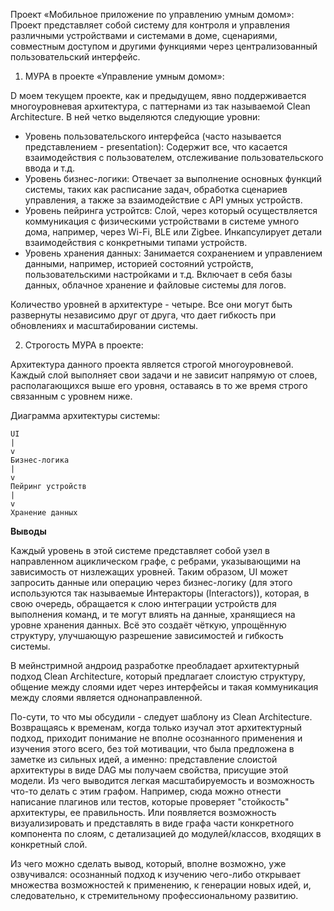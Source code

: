Проект «Мобильное приложение по управлению умным домом»:  
Проект представляет собой систему для контроля и управления различными устройствами и системами в доме, сценариями, совместным доступом и другими функциями через централизованный пользовательский интерфейс.

1. МУРА в проекте «Управление умным домом»:

D моем текущем проекте, как и предыдущем, явно поддерживается многоуровневая архитектура, с паттернами из так называемой Clean Architecture. В ней четко выделяются следующие уровни:

- Уровень пользовательского интерфейса (часто называется представлением - presentation): Содержит все, что касается взаимодействия с пользователем, отслеживание пользовательского ввода и т.д.
- Уровень бизнес-логики: Отвечает за выполнение основных функций системы, таких как расписание задач, обработка сценариев управления, а также за взаимодействие с API умных устройств.
- Уровень пейринга устройтсв: Слой, через который осуществляется коммуникация с физическими устройствами в системе умного дома, например, через Wi-Fi, BLE или Zigbee. Инкапсулирует детали взаимодействия с конкретными типами устройств.
- Уровень хранения данных: Занимается сохранением и управлением данными, например, историей состояний устройств, пользовательскими настройками и т.д. Включает в себя базы данных, облачное хранение и файловые системы для логов. 

Количество уровней в архитектуре - четыре. Все они могут быть развернуты независимо друг от друга, что дает гибкость при обновлениях и масштабировании системы.

2. Строгость МУРА в проекте:

Архитектура данного проекта является строгой многоуровневой. Каждый слой выполняет свои задачи и не зависит напрямую от слоев, располагающихся выше его уровня, оставаясь в то же время строго связанным с уровнем ниже.

Диаграмма архитектуры системы:

```
UI
|
v
Бизнес-логика
|
v
Пейринг устройств 
|
v
Хранение данных
```

**Выводы**

Каждый уровень в этой системе представляет собой узел в направленном ациклическом графе, с ребрами, указывающими на зависимость от низлежащих уровней. 
Таким образом, UI может запросить данные или операцию через бизнес-логику (для этого используются так называемые Интеракторы (Interactors)), которая, в свою очередь, обращается к слою интеграции устройств для выполнения команд, и те могут влиять на данные, хранящиеся на уровне хранения данных. 
Всё это создаёт чёткую, упрощённую структуру, улучшающую разрешение зависимостей и гибкость системы.

В мейнстримной андроид разработке преобладает архитектурный подход Clean Architecture, который предлагает слоистую структуру, общение между слоями идет через интерфейсы и такая коммуникация между слоями является однонаправленной.

По-сути, то что мы обсудили - следует шаблону из Clean Architecture. 
Возвращаясь к временам, когда только изучал этот архитектурный подход, приходит понимание не вполне осознанного применения и изучения этого всего, без той мотивации, что была предложена в заметке из сильных идей, а именно: представление слоистой архитектуры в виде DAG мы получаем свойства, присущие этой модели. 
Из чего выводится легкая масштабируемость и возможность что-то делать с этим графом. Например, сюда можно отнести написание плагинов или тестов, которые проверяет "стойкость" архитектуры, ее правильность.
Или появляется возможность визуализировать и представлять в виде графа части конкретного компонента по слоям, с детализацией до модулей/классов, входящих в конкретный слой.

Из чего можно сделать вывод, который, вполне возможно, уже озвучивался: осознанный подход к изучению чего-либо открывает множества возможностей к применению, к генерации новых идей, и, следовательно, к стремительному профессиональному развитию.

